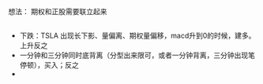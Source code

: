 想法：
期权和正股需要联立起来



## 
- 下跌：TSLA 出现长下影、量偏离、期权量偏移，macd升到0的时候，建多。上升反之
- 一分钟和三分钟同时底背离（分型出来限可，或者一分钟背离，三分钟出现笔停顿），买入；反之
- 